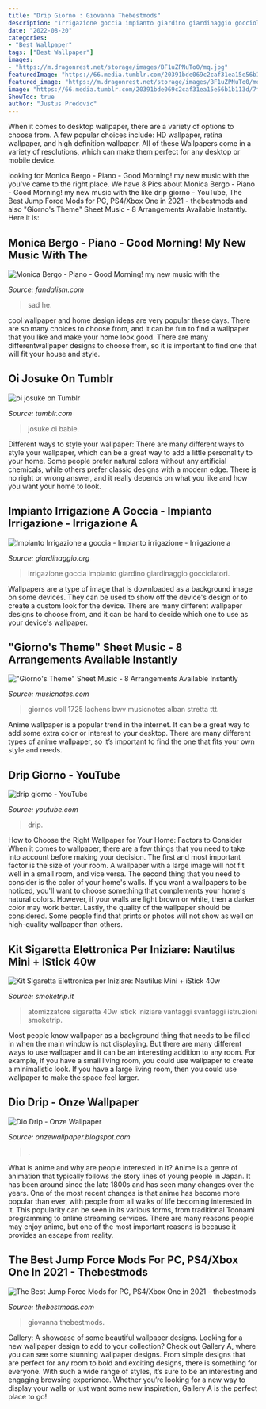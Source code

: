 ```yaml
---
title: "Drip Giorno : Giovanna Thebestmods"
description: "Irrigazione goccia impianto giardino giardinaggio gocciolatori"
date: "2022-08-20"
categories:
- "Best Wallpaper"
tags: ["Best Wallpaper"]
images:
- "https://m.dragonrest.net/storage/images/BF1uZPNuTo0/mq.jpg"
featuredImage: "https://66.media.tumblr.com/20391bde069c2caf31ea15e56b1b113d/7fb524ea0c9eb29d-0c/s640x960/20b4113e8964f387316ff0aecb722800e5a51e73.gif"
featured_image: "https://m.dragonrest.net/storage/images/BF1uZPNuTo0/mq.jpg"
image: "https://66.media.tumblr.com/20391bde069c2caf31ea15e56b1b113d/7fb524ea0c9eb29d-0c/s640x960/20b4113e8964f387316ff0aecb722800e5a51e73.gif"
ShowToc: true
author: "Justus Predovic"
---
```



When it comes to desktop wallpaper, there are a variety of options to choose from. A few popular choices include: HD wallpaper, retina wallpaper, and high definition wallpaper. All of these Wallpapers come in a variety of resolutions, which can make them perfect for any desktop or mobile device. 

	

		
looking for Monica Bergo - Piano - Good Morning! my new music with the you've came to the right place. We have 8 Pics about Monica Bergo - Piano - Good Morning! my new music with the like drip giorno - YouTube, The Best Jump Force Mods for PC, PS4/Xbox One in 2021 - thebestmods and also &quot;Giorno&#039;s Theme&quot; Sheet Music - 8 Arrangements Available Instantly. Here it is:
		
    
## Monica Bergo - Piano - Good Morning! My New Music With The

<img loading=lazy src="http://i.ytimg.com/vi/qLVjjI83oj4/hqdefault.jpg" onerror="this.onerror=null;this.src='https://tse1.mm.bing.net/th?id=OIP.jhP3y-4FF6fE4xLx4k1yPgHaFj&amp;pid=15.1';" alt="Monica Bergo - Piano - Good Morning! my new music with the">

_Source: fandalism.com_

>sad he. 

	

cool wallpaper and home design ideas are very popular these days. There are so many choices to choose from, and it can be fun to find a wallpaper that you like and make your home look good. There are many differentwallpaper designs to choose from, so it is important to find one that will fit your house and style.

    
## Oi Josuke On Tumblr

<img loading=lazy src="https://66.media.tumblr.com/20391bde069c2caf31ea15e56b1b113d/7fb524ea0c9eb29d-0c/s640x960/20b4113e8964f387316ff0aecb722800e5a51e73.gif" onerror="this.onerror=null;this.src='https://tse4.mm.bing.net/th?id=OIP.hFjWX7WXv9OMO3jY8yL0sQAAAA&amp;pid=15.1';" alt="oi josuke on Tumblr">

_Source: tumblr.com_

>josuke oi babie. 

	

Different ways to style your wallpaper:
There are many different ways to style your wallpaper, which can be a great way to add a little personality to your home. Some people prefer natural colors without any artificial chemicals, while others prefer classic designs with a modern edge. There is no right or wrong answer, and it really depends on what you like and how you want your home to look.

    
## Impianto Irrigazione A Goccia - Impianto Irrigazione - Irrigazione A

<img loading=lazy src="https://www.giardinaggio.org/arredamento-giardino/impianto-irrigazione/impianto-irrigazione-a-goccia_N4.jpg" onerror="this.onerror=null;this.src='https://tse2.mm.bing.net/th?id=OIP.R1teuH6dn21Q7vwhNVDozQAAAA&amp;pid=15.1';" alt="Impianto Irrigazione a goccia - Impianto irrigazione - Irrigazione a">

_Source: giardinaggio.org_

>irrigazione goccia impianto giardino giardinaggio gocciolatori. 

	

Wallpapers are a type of image that is downloaded as a background image on some devices. They can be used to show off the device's design or to create a custom look for the device. There are many different wallpaper designs to choose from, and it can be hard to decide which one to use as your device's wallpaper.

    
## &quot;Giorno&#039;s Theme&quot; Sheet Music - 8 Arrangements Available Instantly

<img loading=lazy src="https://www.musicnotes.com/images/productimages/mtd/MN0200700.gif" onerror="this.onerror=null;this.src='https://tse1.mm.bing.net/th?id=OIP.al16_tIvifFN3cKyRS-hcQAAAA&amp;pid=15.1';" alt="&quot;Giorno&#039;s Theme&quot; Sheet Music - 8 Arrangements Available Instantly">

_Source: musicnotes.com_

>giornos voll 1725 lachens bwv musicnotes alban stretta ttt. 

	

Anime wallpaper is a popular trend in the internet. It can be a great way to add some extra color or interest to your desktop. There are many different types of anime wallpaper, so it’s important to find the one that fits your own style and needs.

    
## Drip Giorno - YouTube

<img loading=lazy src="https://i.ytimg.com/vi/L8gwbpHwzIg/maxresdefault.jpg" onerror="this.onerror=null;this.src='https://tse3.mm.bing.net/th?id=OIP.VtZHEe9nfLxUVvPOWVaMtAHaEK&amp;pid=15.1';" alt="drip giorno - YouTube">

_Source: youtube.com_

>drip. 

	

How to Choose the Right Wallpaper for Your Home: Factors to Consider
When it comes to wallpaper, there are a few things that you need to take into account before making your decision. The first and most important factor is the size of your room. A wallpaper with a large image will not fit well in a small room, and vice versa. 
The second thing that you need to consider is the color of your home's walls. If you want a wallpapers to be noticed, you'll want to choose something that complements your home's natural colors. However, if your walls are light brown or white, then a darker color may work better. 
Lastly, the quality of the wallpaper should be considered. Some people find that prints or photos will not show as well on high-quality wallpaper than others.

    
## Kit Sigaretta Elettronica Per Iniziare: Nautilus Mini + IStick 40w

<img loading=lazy src="https://www.smoketrip.it/wp-content/uploads/2017/03/photo_2017-03-04_12-19-21-600x1067.jpg" onerror="this.onerror=null;this.src='https://tse2.mm.bing.net/th?id=OIP.40H2CmZkjayj2EELCBMKDgHaNK&amp;pid=15.1';" alt="Kit Sigaretta Elettronica per Iniziare: Nautilus Mini + iStick 40w">

_Source: smoketrip.it_

>atomizzatore sigaretta 40w istick iniziare vantaggi svantaggi istruzioni smoketrip. 

	

Most people know wallpaper as a background thing that needs to be filled in when the main window is not displaying. But there are many different ways to use wallpaper and it can be an interesting addition to any room. For example, if you have a small living room, you could use wallpaper to create a minimalistic look. If you have a large living room, then you could use wallpaper to make the space feel larger.

    
## Dio Drip - Onze Wallpaper

<img loading=lazy src="https://m.dragonrest.net/storage/images/BF1uZPNuTo0/mq.jpg" onerror="this.onerror=null;this.src='https://tse4.mm.bing.net/th?id=OIP.4wy3pBecHIt6JwOH0LPMeAAAAA&amp;pid=15.1';" alt="Dio Drip - Onze Wallpaper">

_Source: onzewallpaper.blogspot.com_

>. 

	

What is anime and why are people interested in it?
Anime is a genre of animation that typically follows the story lines of young people in Japan. It has been around since the late 1800s and has seen many changes over the years. One of the most recent changes is that anime has become more popular than ever, with people from all walks of life becoming interested in it. This popularity can be seen in its various forms, from traditional Toonami programming to online streaming services. There are many reasons people may enjoy anime, but one of the most important reasons is because it provides an escape from reality.

    
## The Best Jump Force Mods For PC, PS4/Xbox One In 2021 - Thebestmods

<img loading=lazy src="https://thebestmods.com/wp-content/uploads/2021/04/1618355656_816020_20210413201234_1-1200x675-1.png" onerror="this.onerror=null;this.src='https://tse2.mm.bing.net/th?id=OIP.rKCw3WXSzgpfS02b_aLY3gHaEK&amp;pid=15.1';" alt="The Best Jump Force Mods for PC, PS4/Xbox One in 2021 - thebestmods">

_Source: thebestmods.com_

>giovanna thebestmods. 

	

Gallery: A showcase of some beautiful wallpaper designs.
Looking for a new wallpaper design to add to your collection? Check out Gallery A, where you can see some stunning wallpaper designs. From simple designs that are perfect for any room to bold and exciting designs, there is something for everyone. With such a wide range of styles, it’s sure to be an interesting and engaging browsing experience. Whether you’re looking for a new way to display your walls or just want some new inspiration, Gallery A is the perfect place to go!





	
	
